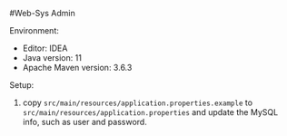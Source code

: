 #Web-Sys Admin

Environment:

* Editor: IDEA
* Java version: 11
* Apache Maven version: 3.6.3

Setup:
 
1. copy `src/main/resources/application.properties.example` to `src/main/resources/application.properties` and update the MySQL info, such as user and password.



